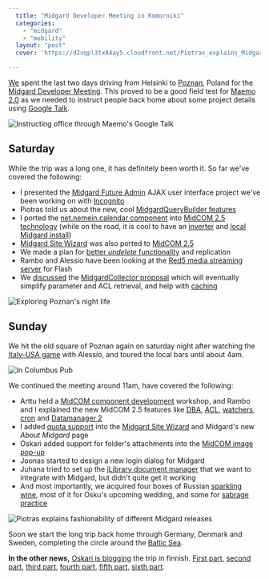 ```yaml
---
  title: "Midgard Developer Meeting in Komorniki"
  categories: 
    - "midgard"
    - "mobility"
  layout: "post"
  cover: 'https://d2vqpl3tx84ay5.cloudfront.net/Piotras_explains_Midgard_fashionability.jpg'

---
```

[We][1] spent the last two days driving from Helsinki to [Poznan][3], Poland for the [Midgard Developer Meeting][2]. This proved to be a good field test for [Maemo 2.0][14] as we needed to instruct people back home about some project details using [Google Talk][15].

![Instructing office through Maemo's Google Talk](https://d2vqpl3tx84ay5.cloudfront.net/Arttu_using_770.jpg)

## Saturday

While the trip was a long one, it has definitely been worth it. So far we've covered the following:

* I presented the [Midgard Future Admin][5] AJAX user interface project we've been working on with [Incognito][4]
* Piotras told us about the new, cool [MidgardQueryBuilder features][6]
* I ported the [net.nemein.calendar component][7] into [MidCOM 2.5 technology][8] (while on the road, it is cool to have an [inverter][20] and [local Midgard install][19])
* [Midgard Site Wizard][9] was also ported to [MidCOM 2.5][8]
* We made a plan for [better _undelete_ functionality][10] and replication
* Rambo and Alessio have been looking at the [Red5 media streaming server][13] for Flash
* We [discussed][31] the [MidgardCollector proposal][32] which will eventually simplify parameter and ACL retrieval, and help with [caching][33]

![Exploring Poznan's night life](https://d2vqpl3tx84ay5.cloudfront.net/Poznan_old_town.jpg)

## Sunday

We hit the old square of Poznan again on saturday night after watching the [Italy-USA game][21] with Alessio, and toured the local bars until about 4am.

![In Columbus Pub](https://d2vqpl3tx84ay5.cloudfront.net/Basement_of_Columbus_pub_Poznan.jpg)

We continued the meeting around 11am, have covered the following:

* Arttu held a [MidCOM component development][11] workshop, and Rambo and I explained the new MidCOM 2.5 features like [DBA][35], [ACL][34], [watchers][36], [cron][37] and [Datamanager 2][38]
* I added [quota support][22] into the [Midgard Site Wizard][9] and Midgard's new _About Midgard_ page
* Oskari added support for folder's attachments into the [MidCOM image pop-up][24]
* Joonas started to design a new login dialog for Midgard
* Juhana tried to set up the [jLibrary document manager][25] that we want to integrate with Midgard, but didn't quite get it working
* And most importantly, we acquired four boxes of Russian [sparkling wine][29], most of it for Osku's upcoming wedding, and some for [sabrage practice][30]

![Piotras explains fashionability of different Midgard releases](https://d2vqpl3tx84ay5.cloudfront.net/Piotras_explains_Midgard_fashionability.jpg)

Soon we start the long trip back home through Germany, Denmark and Sweden, completing the circle around the [Baltic Sea][23].

__In the other news,__ [Oskari is blogging][16] the trip in finnish. [First part][17], [second part][18], [third part][26], [fourth part][27], [fifth part][28], [sixth part][39].

[1]: http://www.nemein.com/en/
[2]: http://www.midgard-project.org/community/events/e4f69dcc5fa78db88a9396a8f300dbad.html
[3]: http://en.wikipedia.org/wiki/Poznan
[4]: http://www.incognito.fi/
[5]: http://www.kaktus.cc/weblog/midcom-ajax-user-interface.html
[6]: http://www.kaktus.cc/weblog/new-midgardquerybuilder-features.html
[7]: http://pear.midcom-project.org/index.php?package=net_nemein_calendar&release=1.0.1&downloads
[8]: http://www.midgard-project.org/documentation/midcom-development-technical-notes/
[9]: http://www.midgard-project.org/documentation/midgard-admin-sitewizard/
[10]: http://www.midgard-project.org/development/mrfc/0030.html
[11]: http://www.midgard-project.org/documentation/midcom-component-development/
[12]: http://www.kaktus.cc/weblog/midgard-developer-meeting.html
[13]: http://osflash.org/red5
[14]: http://bergie.iki.fi/blog/internet-tablet-os-2006-beta-is-out/
[15]: http://www.google.com/talk/
[16]: http://www.affronter.com/
[17]: http://www.affronter.com/blog_comment.asp?entry=83
[18]: http://www.affronter.com/blog_comment.asp?entry=84
[19]: http://bergie.iki.fi/blog/midgard-for-mac/
[20]: http://en.wikipedia.org/wiki/Inverter_%28electrical%29
[21]: http://en.wikipedia.org/wiki/2006_FIFA_World_Cup#Group_E
[22]: http://www.midgard-project.org/documentation/concepts-quota/
[23]: http://en.wikipedia.org/wiki/Baltic_Sea
[24]: http://pear.midcom-project.org/index.php?package=midcom_helper_imagepopup
[25]: http://jlibrary.sourceforge.net/
[26]: http://www.affronter.com/blog_comment.asp?entry=85
[27]: http://www.affronter.com/blog_comment.asp?entry=86
[28]: http://www.affronter.com/blog_comment.asp?entry=87
[29]: http://en.wikipedia.org/wiki/Sparkling_wine
[30]: http://www.bergie.iki.fi/moblog/2006-06-03-1149357902
[31]: http://www.kaktus.cc/weblog/midgard-collector.html
[32]: http://www.midgard-project.org/development/mrfc/0029.html
[33]: http://www.midgard-project.org/development/mrfc/0031.html
[34]: http://www.nathan-syntronics.de/midgard/midcom/midcom-2_6/acl-tutorial.html
[35]: http://www.nathan-syntronics.de/midgard/midcom/midcom-2_6/db-api.html
[36]: http://www.bergie.iki.fi/blog/midcom-and-content-update-notifications/
[37]: http://www.midgard-project.org/api-docs/midcom/dev/midcom.services/midcom_services_cron.html
[38]: http://www.midgard-project.org/documentation/midcom-2-5-datamanger-rewrite/
[39]: http://www.affronter.com/blog_comment.asp?entry=88
